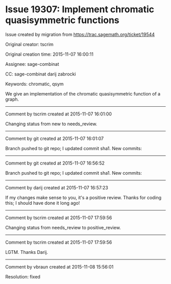 # Issue 19307: Implement chromatic quasisymmetric functions

Issue created by migration from https://trac.sagemath.org/ticket/19544

Original creator: tscrim

Original creation time: 2015-11-07 16:00:11

Assignee: sage-combinat

CC:  sage-combinat darij zabrocki

Keywords: chromatic, qsym

We give an implementation of the chromatic quasisymmetric function of a graph.


---

Comment by tscrim created at 2015-11-07 16:01:00

Changing status from new to needs_review.


---

Comment by git created at 2015-11-07 16:01:07

Branch pushed to git repo; I updated commit sha1. New commits:


---

Comment by git created at 2015-11-07 16:56:52

Branch pushed to git repo; I updated commit sha1. New commits:


---

Comment by darij created at 2015-11-07 16:57:23

If my changes make sense to you, it's a positive review. Thanks for coding this; I should have done it long ago!


---

Comment by tscrim created at 2015-11-07 17:59:56

Changing status from needs_review to positive_review.


---

Comment by tscrim created at 2015-11-07 17:59:56

LGTM. Thanks Darij.


---

Comment by vbraun created at 2015-11-08 15:56:01

Resolution: fixed
